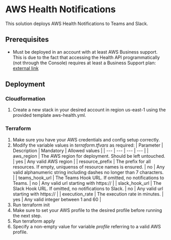 # AWS Health Notifications

This solution deploys AWS Health Notifications to Teams and Slack. 

## Prerequisites

* Must be deployed in an account with at least AWS Business support. This is due to the fact that accessing the Health API programmatically (not through the Console) requires at least a Business Support plan: [external link](https://docs.aws.amazon.com/health/latest/ug/health-api.html)

## Deployment

### Cloudformation

1. Create a new stack in your desired account in region us-east-1 using the provided template aws-health.yml.

### Terraform

1. Make sure you have your AWS credentials and config setup correctly.
1. Modify the variable values in _terraform.tfvars_ as required:
    | Parameter | Description | Mandatory | Allowed values |
    | --- | --- | --- | --- |
    | aws_region | The AWS region for deployment. Should be left untouched. | yes | Any valid AWS region |
    | resource_prefix | The prefix for all resources. If empty, uniquenss of resource names is ensured. | no | Any valid alphanumeric string including dashes no longer than 7 characters. |
    | teams_hook_url | The Teams Hook URL. If omitted, no notifications to Teams. | no | Any valid url starting with https:// |
    | slack_hook_url | The Slack Hook URL. If omitted, no notifications to Slack. | no | Any valid url starting with https:// |
    | execution_rate | The execution rate in minutes. | yes | Any valid integer between 1 and 60 |
1. Run terraform init
1. Make sure to set your AWS profile to the desired profile before running the next step.
1. Run terraform apply
1. Specify a non-empty value for variable _profile_ referring to a valid AWS profile.
